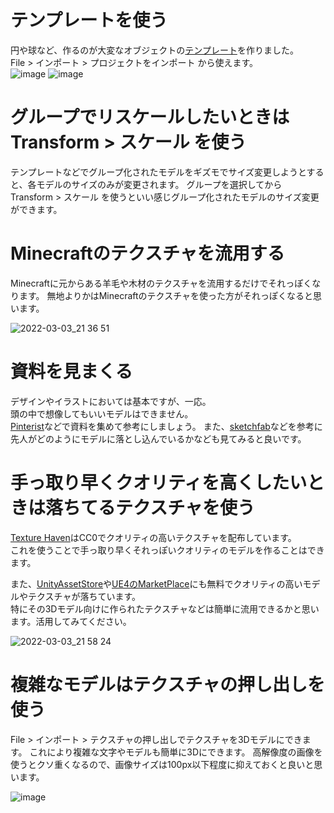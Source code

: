 # テンプレートを使う

円や球など、作るのが大変なオブジェクトの[テンプレート](https://github.com/TeamKun/blockbench_handson/blob/master/Template.bbmodel)を作りました。  
File > インポート > プロジェクトをインポート から使えます。  
![image](https://user-images.githubusercontent.com/55620461/156562324-8ca79e75-d08b-48c1-9b5a-804b12e726f5.png)
![image](https://user-images.githubusercontent.com/55620461/156562423-bb10f46e-b5fd-4089-b682-5c89e1968adb.png)


# グループでリスケールしたいときは Transform > スケール を使う

テンプレートなどでグループ化されたモデルをギズモでサイズ変更しようとすると、各モデルのサイズのみが変更されます。
グループを選択してから Transform > スケール を使うといい感じグループ化されたモデルのサイズ変更ができます。

# Minecraftのテクスチャを流用する

Minecraftに元からある羊毛や木材のテクスチャを流用するだけでそれっぽくなります。
無地よりかはMinecraftのテクスチャを使った方がそれっぽくなると思います。

![2022-03-03_21 36 51](https://user-images.githubusercontent.com/55620461/156566156-b083a778-1ca3-4d62-9bcb-8808a7393a22.png)


# 資料を見まくる
デザインやイラストにおいては基本ですが、一応。  
頭の中で想像してもいいモデルはできません。  
[Pinterist](https://www.pinterest.jp/)などで資料を集めて参考にしましょう。
また、[sketchfab](https://sketchfab.com/search?q=tag%3Ablockbench&sort_by=-likeCount&type=models)などを参考に先人がどのようにモデルに落とし込んでいるかなども見てみると良いです。

# 手っ取り早くクオリティを高くしたいときは落ちてるテクスチャを使う
[Texture Haven](https://polyhaven.com/textures)はCC0でクオリティの高いテクスチャを配布しています。  
これを使うことで手っ取り早くそれっぽいクオリティのモデルを作ることはできます。  
  
また、[UnityAssetStore](https://assetstore.unity.com/?locale=ja-JP)や[UE4のMarketPlace](https://www.unrealengine.com/marketplace/ja/store?sessionInvalidated=true)にも無料でクオリティの高いモデルやテクスチャが落ちています。  
特にその3Dモデル向けに作られたテクスチャなどは簡単に流用できるかと思います。活用してみてください。

![2022-03-03_21 58 24](https://user-images.githubusercontent.com/55620461/156569326-49384fd5-e5dd-4e52-a445-2dcbbf7112de.png)

# 複雑なモデルはテクスチャの押し出しを使う

File > インポート > テクスチャの押し出しでテクスチャを3Dモデルにできます。
これにより複雑な文字やモデルも簡単に3Dにできます。
高解像度の画像を使うとクソ重くなるので、画像サイズは100px以下程度に抑えておくと良いと思います。

![image](https://user-images.githubusercontent.com/55620461/156570801-04bcbcaf-11ba-4999-85d0-5d26b5586c2f.png)


